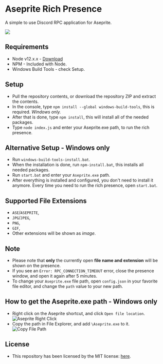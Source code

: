 # Aseprite Rich Presence

A simple to use Discord RPC application for Aseprite.

![](https://i.imgur.com/VMkH8TK.png)

## Requirements
- Node v12.x.x - [Download](https://nodejs.org/en/download/)
- NPM - Included with Node.
- Windows Build Tools - check Setup.

## Setup
- Pull the repository contents, or download the repository ZIP and extract the contents.
- In the console, type `npm install --global windows-build-tools`, this is required. _Windows only._
- After that is done, type `npm install`, this will install all of the needed packages.
- Type `node index.js` and enter your Aseprite.exe path, to run the rich presence.

## Alternative Setup - Windows only
- Run `windows-build-tools-install.bat`.
- When the installation is done, run `npm-install.bat`, this installs all needed packages.
- Run `start.bat` and enter your `Aseprite.exe` path.
- After everything is installed and configured, you don't need to install it anymore. Every time you need to run the rich presence, open `start.bat`.

## Supported File Extensions
- `ASE`/`ASEPRITE`,
- `JPG`/`JPEG`,
- `PNG`,
- `GIF`,
- Other extensions will be shown as _image_.

## Note
- Please note that **only** the currently open **file name and extension** will be shown on the presence.
- If you see an `Error: RPC_CONNECTION_TIMEOUT` error, close the presence window, and open it again after 5 minutes.
- To change your `Aseprite.exe` file path, open `config.json` in your favorite file editor, and change the `path` value to your new path.

## How to get the Aseprite.exe path - Windows only
- Right click on the Aseprite shortcut, and click `Open file location`.
![Aseprite Right Click](https://i.imgur.com/bhezWX6.png)
- Copy the path in File Explorer, and add `\Aseprite.exe` to it.
![Copy File Path](https://i.imgur.com/eu8vLnH.png)


## License
- This repository has been licensed by the MIT license: [here](https://github.com/vanishedvan/aseprite-rich-presence/blob/master/LICENSE).
